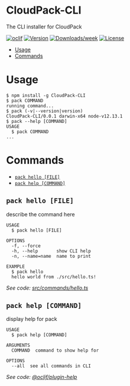 CloudPack-CLI
=============

The CLI installer for CloudPack

[![oclif](https://img.shields.io/badge/cli-oclif-brightgreen.svg)](https://oclif.io)
[![Version](https://img.shields.io/npm/v/CloudPack-CLI.svg)](https://npmjs.org/package/CloudPack-CLI)
[![Downloads/week](https://img.shields.io/npm/dw/CloudPack-CLI.svg)](https://npmjs.org/package/CloudPack-CLI)
[![License](https://img.shields.io/npm/l/CloudPack-CLI.svg)](https://github.com/funcstack/CloudPack-CLI/blob/master/package.json)

<!-- toc -->
* [Usage](#usage)
* [Commands](#commands)
<!-- tocstop -->
# Usage
<!-- usage -->
```sh-session
$ npm install -g CloudPack-CLI
$ pack COMMAND
running command...
$ pack (-v|--version|version)
CloudPack-CLI/0.0.1 darwin-x64 node-v12.13.1
$ pack --help [COMMAND]
USAGE
  $ pack COMMAND
...
```
<!-- usagestop -->
# Commands
<!-- commands -->
* [`pack hello [FILE]`](#pack-hello-file)
* [`pack help [COMMAND]`](#pack-help-command)

## `pack hello [FILE]`

describe the command here

```
USAGE
  $ pack hello [FILE]

OPTIONS
  -f, --force
  -h, --help       show CLI help
  -n, --name=name  name to print

EXAMPLE
  $ pack hello
  hello world from ./src/hello.ts!
```

_See code: [src/commands/hello.ts](https://github.com/funcstack/CloudPack-CLI/blob/v0.0.1/src/commands/hello.ts)_

## `pack help [COMMAND]`

display help for pack

```
USAGE
  $ pack help [COMMAND]

ARGUMENTS
  COMMAND  command to show help for

OPTIONS
  --all  see all commands in CLI
```

_See code: [@oclif/plugin-help](https://github.com/oclif/plugin-help/blob/v2.2.3/src/commands/help.ts)_
<!-- commandsstop -->
